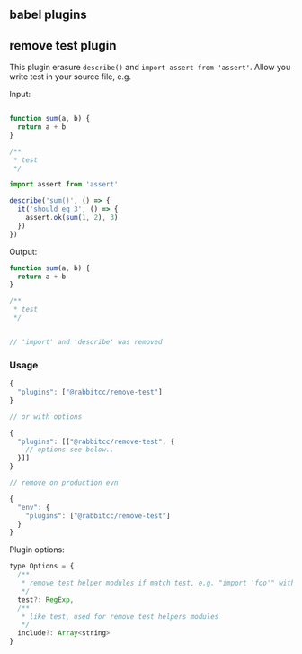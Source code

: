 babel plugins
----

## remove test plugin

This plugin erasure `describe()` and `import assert from 'assert'`. Allow you write test in your source file, e.g.

Input:

```js

function sum(a, b) {
  return a + b
}

/**
 * test
 */

import assert from 'assert'

describe('sum()', () => {
  it('should eq 3', () => {
    assert.ok(sum(1, 2), 3)
  })
})
```

Output:

```js
function sum(a, b) {
  return a + b
}

/**
 * test
 */


// 'import' and 'describe' was removed
```

### Usage

```js
{
  "plugins": ["@rabbitcc/remove-test"]
}

// or with options

{
  "plugins": [["@rabbitcc/remove-test", {
    // options see below..
  }]]
}

// remove on production evn

{
  "env": {
    "plugins": ["@rabbitcc/remove-test"]
  }
}
```

Plugin options:

```js
type Options = {
  /**
   * remove test helper modules if match test, e.g. "import 'foo'" with `test: /foo/`
   */
  test?: RegExp,
  /**
   * like test, used for remove test helpers modules
   */
  include?: Array<string>
}
```
